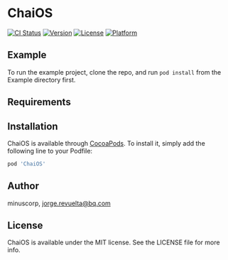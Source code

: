 # ChaiOS

[![CI Status](https://img.shields.io/travis/minuscorp/ChaiOS.svg?style=flat)](https://travis-ci.org/minuscorp/ChaiOS)
[![Version](https://img.shields.io/cocoapods/v/ChaiOS.svg?style=flat)](https://cocoapods.org/pods/ChaiOS)
[![License](https://img.shields.io/cocoapods/l/ChaiOS.svg?style=flat)](https://cocoapods.org/pods/ChaiOS)
[![Platform](https://img.shields.io/cocoapods/p/ChaiOS.svg?style=flat)](https://cocoapods.org/pods/ChaiOS)

## Example

To run the example project, clone the repo, and run `pod install` from the Example directory first.

## Requirements

## Installation

ChaiOS is available through [CocoaPods](https://cocoapods.org). To install
it, simply add the following line to your Podfile:

```ruby
pod 'ChaiOS'
```

## Author

minuscorp, jorge.revuelta@bq.com

## License

ChaiOS is available under the MIT license. See the LICENSE file for more info.
